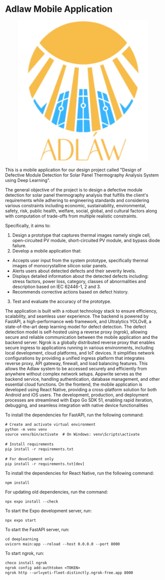 # Adlaw Mobile Application
<p align="center">
  <img src="assets/adlaw-v2.png" />
</p>

This is a mobile application for our design project called "Design of Defective Module Detection for Solar  Panel Thermography Analysis System using Deep Learning". 

The general objective of the project is to design a defective module detection for  solar panel thermography analysis that fulfills the client's requirements while adhering to engineering standards and considering various constraints including economic, sustainability, environmental, safety, risk, public health, welfare, social, global, and cultural factors along with computation of trade-offs from multiple realistic constraints.

Specifically, it aims to:
1. Design a prototype that captures thermal images namely single cell, open-circuited PV module, short-circuited PV module, and bypass diode failure.
2. Develop a mobile application that:
- Accepts user input from the system prototype, specifically thermal images of monocrystalline silicon solar panels.
- Alerts users about detected defects and their severity levels.
- Displays detailed information about the detected defects including: stress factors, power loss, category, classes of abnormalities and description based on IEC 62446-1, 2 and 3.
- Recommends corrective actions based on defect history.
3. Test and evaluate the accuracy of the prototype.

The application is built with a robust technology stack to ensure efficiency, scalability, and seamless user experience. The backend is powered by FastAPI, a high-performance web framework, and Ultralytics YOLOv8, a state-of-the-art deep learning model for defect detection. The defect detection model is self-hosted using a reverse proxy (ngrok), allowing secure and reliable communication between the mobile application and the backend server. Ngrok is a globally distributed reverse proxy that enables secure ingress to applications running in various environments, including local development, cloud platforms, and IoT devices. It simplifies network configurations by providing a unified ingress platform that integrates reverse proxy, API gateway, firewall, and load balancing features. This allows the Adlaw system to be accessed securely and efficiently from anywhere without complex network setups. Appwrite serves as the backend service, handling authentication, database management, and other essential cloud functions. On the frontend, the mobile application is developed using React Native, providing a cross-platform solution for both Android and iOS users. The development, production, and deployment processes are streamlined with Expo Go SDK 51, enabling rapid iteration, debugging, and seamless integration with native device functionalities


To install the dependencies for FastAPI, run the following command:
```
# Create and activate virtual environment
python -m venv venv
source venv/bin/activate  # On Windows: venv\Scripts\activate

# Install requirements
pip install -r requirements.txt

# For development only
pip install -r requirements.txt[dev]
```
To install the dependencies for React Native, run the following command:
```
npm install
```
For updating old dependencies, run the command:
```
npx expo install --check
```
To start the Expo development server, run:
```
npx expo start
```
To start the FastAPI server, run:
```
cd deeplearning
uvicorn main:app --reload --host 0.0.0.0 --port 8000
```
To start ngrok, run:
```
choco install ngrok
ngrok config add-authtoken <TOKEN>
ngrok http --url=yeti-fleet-distinctly.ngrok-free.app 8000
```
